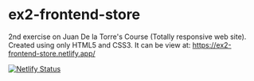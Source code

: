 # ex2-frontend-store
2nd exercise on Juan De la Torre's Course (Totally responsive web site).
Created using only HTML5 and CSS3.
It can be view at: https://ex2-frontend-store.netlify.app/



[![Netlify Status](https://api.netlify.com/api/v1/badges/0c9dec8c-d768-4787-818c-83287388f2ef/deploy-status)](https://app.netlify.com/sites/ex2-frontend-store/deploys)
